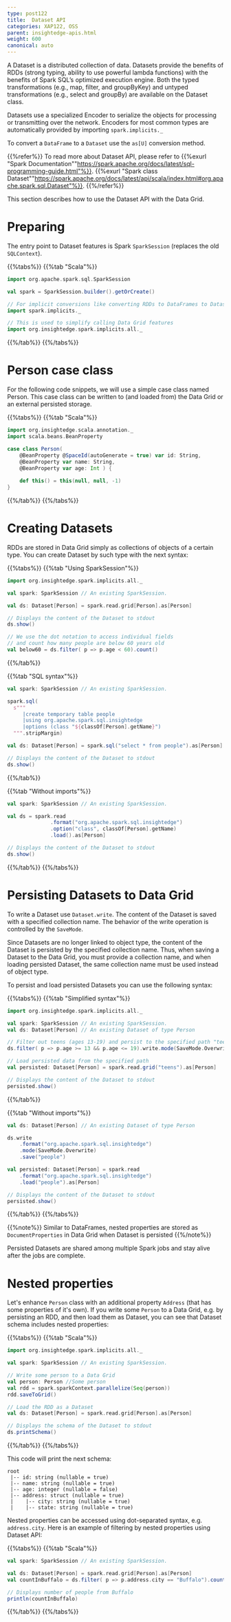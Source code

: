 ```yaml
---
type: post122
title:  Dataset API
categories: XAP122, OSS
parent: insightedge-apis.html
weight: 600
canonical: auto
---
```


A Dataset is a distributed collection of data. Datasets provide the benefits of RDDs (strong typing, ability to use powerful lambda functions) 
with the benefits of Spark SQL’s optimized execution engine. Both the typed transformations (e.g., map, filter, and groupByKey) and 
untyped transformations (e.g., select and groupBy) are available on the Dataset class.

Datasets use a specialized Encoder to serialize the objects for processing or transmitting over the network. 
Encoders for most common types are automatically provided by importing `spark.implicits._`

To convert a `DataFrame` to a `Dataset` use the `as[U]` conversion method.

{{%refer%}}
To read more about Dataset API, please refer to {{%exurl "Spark Documentation""https://spark.apache.org/docs/latest/sql-programming-guide.html"%}}.
{{%exurl "Spark class Dataset""https://spark.apache.org/docs/latest/api/scala/index.html#org.apache.spark.sql.Dataset"%}}.
{{%/refer%}}

This section describes how to use the Dataset API with the Data Grid.

# Preparing

The entry point to Dataset features is Spark `SparkSession` (replaces the old `SQLContext`).

{{%tabs%}}
{{%tab "Scala"%}}
```scala
import org.apache.spark.sql.SparkSession

val spark = SparkSession.builder().getOrCreate()

// For implicit conversions like converting RDDs to DataFrames to Dataset
import spark.implicits._

// This is used to simplify calling Data Grid features
import org.insightedge.spark.implicits.all._
```
{{%/tab%}}
{{%/tabs%}}

# Person case class

For the following code snippets, we will use a simple case class named Person.
This case class can be written to (and loaded from) the Data Grid or an external persisted storage.

{{%tabs%}}
{{%tab "Scala"%}}
```scala
import org.insightedge.scala.annotation._
import scala.beans.BeanProperty

case class Person(
    @BeanProperty @SpaceId(autoGenerate = true) var id: String,
    @BeanProperty var name: String,
    @BeanProperty var age: Int ) {
   
    def this() = this(null, null, -1)
}

```
{{%/tab%}}
{{%/tabs%}}

# Creating Datasets

RDDs are stored in Data Grid simply as collections of objects of a certain type. 
You can create Dataset by such type with the next syntax:

{{%tabs%}}
{{%tab "Using SparkSession"%}}
```scala
import org.insightedge.spark.implicits.all._

val spark: SparkSession // An existing SparkSession.

val ds: Dataset[Person] = spark.read.grid[Person].as[Person]

// Displays the content of the Dataset to stdout
ds.show()

// We use the dot notation to access individual fields
// and count how many people are below 60 years old
val below60 = ds.filter( p => p.age < 60).count()
```
{{%/tab%}}

{{%tab "SQL syntax"%}}
```scala
val spark: SparkSession // An existing SparkSession.

spark.sql(
  s"""
     |create temporary table people
     |using org.apache.spark.sql.insightedge
     |options (class "${classOf[Person].getName}")
  """.stripMargin)

val ds: Dataset[Person] = spark.sql("select * from people").as[Person]

// Displays the content of the Dataset to stdout
ds.show()
```
{{%/tab%}}

{{%tab "Without imports"%}}
```scala
val spark: SparkSession // An existing SparkSession.

val ds = spark.read
              .format("org.apache.spark.sql.insightedge")
              .option("class", classOf[Person].getName)
              .load().as[Person]

// Displays the content of the Dataset to stdout
ds.show()
```
{{%/tab%}}
{{%/tabs%}}

# Persisting Datasets to Data Grid

To write a Dataset use `Dataset.write`. The content of the Dataset is saved with a specified collection name. 
The behavior of the write operation is controlled by the `SaveMode`.

Since Datasets are no longer linked to object type, the content of the Dataset is persisted by the specified collection name.
Thus, when saving a Dataset to the Data Grid, you must provide a collection name, and when loading persisted Dataset, 
the same collection name must be used instead of object type. 

To persist and load persisted Datasets you can use the following syntax:

{{%tabs%}}
{{%tab "Simplified syntax"%}}
```scala
import org.insightedge.spark.implicits.all._

val spark: SparkSession // An existing SparkSession.
val ds: Dataset[Person] // An existing Dataset of type Person

// Filter out teens (ages 13-19) and persist to the specified path "teens"
ds.filter( p => p.age >= 13 && p.age <= 19).write.mode(SaveMode.Overwrite).grid("teens")

// Load persisted data from the specified path
val persisted: Dataset[Person] = spark.read.grid("teens").as[Person]

// Displays the content of the Dataset to stdout
persisted.show()
```
{{%/tab%}}

{{%tab "Without imports"%}}
```scala
val ds: Dataset[Person] // An existing Dataset of type Person

ds.write
    .format("org.apache.spark.sql.insightedge")
    .mode(SaveMode.Overwrite)
    .save("people")

val persisted: Dataset[Person] = spark.read
    .format("org.apache.spark.sql.insightedge")
    .load("people").as[Person]

// Displays the content of the Dataset to stdout
persisted.show()
```
{{%/tab%}}
{{%/tabs%}}


{{%note%}}
Similar to DataFrames, nested properties are stored as `DocumentProperties` in Data Grid when Dataset is persisted
{{%/note%}}

Persisted Datasets are shared among multiple Spark jobs and stay alive after the jobs are complete.


# Nested properties

Let's enhance `Person` class with an additional property `Address` (that has some properties of it's own).
If you write some `Person` to a Data Grid, e.g. by persisting an RDD, and then load 
them as Dataset, you can see that Dataset schema includes nested properties:

{{%tabs%}}
{{%tab "Scala"%}}
```scala
import org.insightedge.spark.implicits.all._

val spark: SparkSession // An existing SparkSession.

// Write some person to a Data Grid
val person: Person //Some person
val rdd = spark.sparkContext.parallelize(Seq(person))
rdd.saveToGrid()

// Load the RDD as a Dataset
val ds: Dataset[Person] = spark.read.grid[Person].as[Person]

// Displays the schema of the Dataset to stdout
ds.printSchema()
```
{{%/tab%}}
{{%/tabs%}}

This code will print the next schema:

```
root
 |-- id: string (nullable = true)
 |-- name: string (nullable = true)
 |-- age: integer (nullable = false)
 |-- address: struct (nullable = true)
 |    |-- city: string (nullable = true)
 |    |-- state: string (nullable = true)
```

Nested properties can be accessed using dot-separated syntax, e.g. `address.city`. 
Here is an example of filtering by nested properties using Dataset API:

{{%tabs%}}
{{%tab "Scala"%}}
```scala
val spark: SparkSession // An existing SparkSession.

val ds: Dataset[Person] = spark.read.grid[Person].as[Person]
val countInBuffalo = ds.filter( p => p.address.city == "Buffalo").count()

// Displays number of people from Buffalo
println(countInBuffalo)
```
{{%/tab%}}
{{%/tabs%}}
